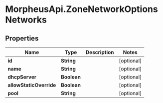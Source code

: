 # MorpheusApi.ZoneNetworkOptionsNetworks

## Properties

Name | Type | Description | Notes
------------ | ------------- | ------------- | -------------
**id** | **String** |  | [optional] 
**name** | **String** |  | [optional] 
**dhcpServer** | **Boolean** |  | [optional] 
**allowStaticOverride** | **Boolean** |  | [optional] 
**pool** | **String** |  | [optional] 


